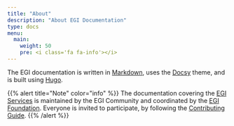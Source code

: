```yaml
---
title: "About"
description: "About EGI Documentation"
type: docs
menu:
  main:
    weight: 50
    pre: <i class='fa fa-info'></i>
---
```


The EGI documentation is written in [Markdown](https://spec.commonmark.org/0.29/),
uses the [Docsy](https://github.com/google/docsy) theme, and is built
using [Hugo](https://gohugo.io).

{{% alert title="Note" color="info" %}} The documentation covering the
[EGI Services](https://www.egi.eu/services/) is maintained by the EGI Community
and coordinated by the
[EGI Foundation](https://www.egi.eu/about/egi-foundation/). Everyone is invited
to participate, by following the [Contributing Guide](contributing).
{{% /alert %}}
